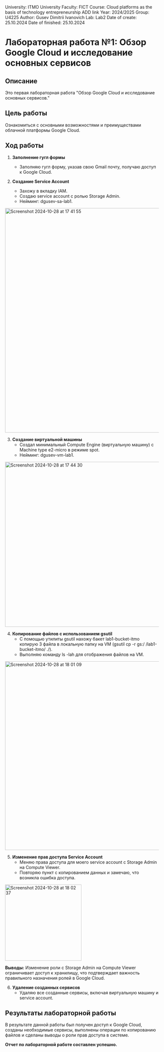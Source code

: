 University: ITMO University Faculty: FICT Course: Cloud platforms as the basis of technology entrepreneurship ADD link Year: 2024/2025 Group: U4225 Author: Gusev Dimitrii Ivanovich Lab: Lab2 Date of create: 25.10.2024 Date of finished: 25.10.2024

# Лабораторная работа №1: Обзор Google Cloud и исследование основных сервисов

## Описание
Это первая лабораторная работа "Обзор Google Cloud и исследование основных сервисов."

## Цель работы
Ознакомиться с основными возможностями и преимуществами облачной платформы Google Cloud.

## Ход работы

1. **Заполнение гугл формы**
   - Заполняю гугл форму, указав свою Gmail почту, получаю доступ к Google Cloud.

2. **Создание Service Account**
   - Захожу в вкладку IAM.
   - Создаю service account с ролью Storage Admin.
   - Нейминг: dgusev-sa-lab1.
  
<img width="736" alt="Screenshot 2024-10-28 at 17 41 55" src="https://github.com/user-attachments/assets/79180bde-1067-4a68-820b-4d0adff373a2">


3. **Создание виртуальной машины**
   - Создал минимальный Compute Engine (виртуальную машину) с Machine type e2-micro в режиме spot.
   - Нейминг: dgusev-vm-lab1.
     
<img width="541" alt="Screenshot 2024-10-28 at 17 44 30" src="https://github.com/user-attachments/assets/76214fee-d84a-4409-93d4-73b670d248b0">



4. **Копирование файлов с использованием gsutil**
   - С помощью утилиты gsutil нахожу бакет lab1-bucket-itmo копирую 3 файла в локальную папку на VM (gsutil cp -r gs:/ /lab1-bucket-itmo/
./).
   - Выполняю команду ls -lah для отображения файлов на VM.

 <img width="619" alt="Screenshot 2024-10-28 at 18 01 09" src="https://github.com/user-attachments/assets/6b07b3de-63b1-43a7-9115-7de419813a8a">


5. **Изменение прав доступа Service Account**
   - Меняю права доступа для моего service account с Storage Admin на Compute Viewer.
   - Повторяю пункт с копированием данных и замечаю, что возникла ошибка доступа.
     
<img width="250" alt="Screenshot 2024-10-28 at 18 02 37" src="https://github.com/user-attachments/assets/f31096e3-04d1-46aa-a90b-421b58b0f61f">

   **Выводы:** Изменение роли с Storage Admin на Compute Viewer ограничивает доступ к хранилищу, что подтверждает важность правильного назначения ролей в Google Cloud.

6. **Удаление созданных сервисов**
   - Удаляю все созданные сервисы, включая виртуальную машину и service account.

## Результаты лабораторной работы
В результате данной работы был получен доступ к Google Cloud, созданы необходимые сервисы, выполнены операции по копированию файлов и сделаны выводы о роли прав доступа в системе.

**Отчет по лабораторной работе составлен успешно.**
